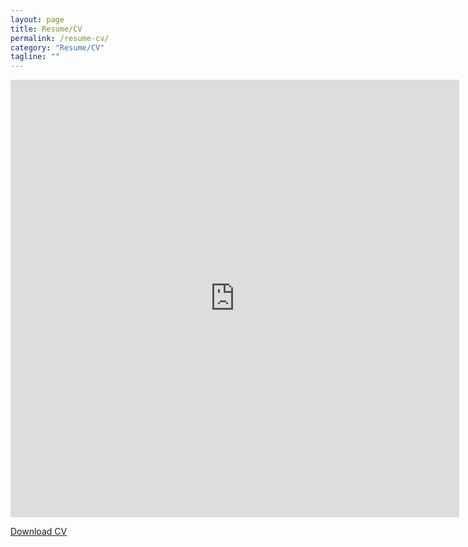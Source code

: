```yaml
---
layout: page
title: Resume/CV
permalink: /resume-cv/
category: "Resume/CV"
tagline: ""
---
```




<iframe src="http://docs.google.com/gview?url=mattfel1.github.io/ResumeMaster.pdf&embedded=true" style="width:718px; height:700px;" frameborder="0"></iframe>

<a href="/ResumeMaster.pdf">Download CV</a>